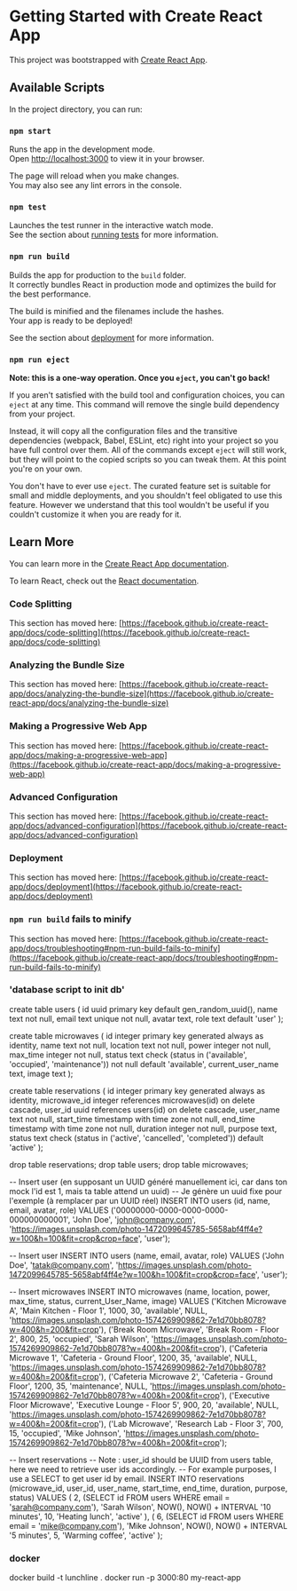# Getting Started with Create React App

This project was bootstrapped with [Create React App](https://github.com/facebook/create-react-app).

## Available Scripts

In the project directory, you can run:

### `npm start`

Runs the app in the development mode.\
Open [http://localhost:3000](http://localhost:3000) to view it in your browser.

The page will reload when you make changes.\
You may also see any lint errors in the console.

### `npm test`

Launches the test runner in the interactive watch mode.\
See the section about [running tests](https://facebook.github.io/create-react-app/docs/running-tests) for more information.

### `npm run build`

Builds the app for production to the `build` folder.\
It correctly bundles React in production mode and optimizes the build for the best performance.

The build is minified and the filenames include the hashes.\
Your app is ready to be deployed!

See the section about [deployment](https://facebook.github.io/create-react-app/docs/deployment) for more information.

### `npm run eject`

**Note: this is a one-way operation. Once you `eject`, you can't go back!**

If you aren't satisfied with the build tool and configuration choices, you can `eject` at any time. This command will remove the single build dependency from your project.

Instead, it will copy all the configuration files and the transitive dependencies (webpack, Babel, ESLint, etc) right into your project so you have full control over them. All of the commands except `eject` will still work, but they will point to the copied scripts so you can tweak them. At this point you're on your own.

You don't have to ever use `eject`. The curated feature set is suitable for small and middle deployments, and you shouldn't feel obligated to use this feature. However we understand that this tool wouldn't be useful if you couldn't customize it when you are ready for it.

## Learn More

You can learn more in the [Create React App documentation](https://facebook.github.io/create-react-app/docs/getting-started).

To learn React, check out the [React documentation](https://reactjs.org/).

### Code Splitting

This section has moved here: [https://facebook.github.io/create-react-app/docs/code-splitting](https://facebook.github.io/create-react-app/docs/code-splitting)

### Analyzing the Bundle Size

This section has moved here: [https://facebook.github.io/create-react-app/docs/analyzing-the-bundle-size](https://facebook.github.io/create-react-app/docs/analyzing-the-bundle-size)

### Making a Progressive Web App

This section has moved here: [https://facebook.github.io/create-react-app/docs/making-a-progressive-web-app](https://facebook.github.io/create-react-app/docs/making-a-progressive-web-app)

### Advanced Configuration

This section has moved here: [https://facebook.github.io/create-react-app/docs/advanced-configuration](https://facebook.github.io/create-react-app/docs/advanced-configuration)

### Deployment

This section has moved here: [https://facebook.github.io/create-react-app/docs/deployment](https://facebook.github.io/create-react-app/docs/deployment)

### `npm run build` fails to minify

This section has moved here: [https://facebook.github.io/create-react-app/docs/troubleshooting#npm-run-build-fails-to-minify](https://facebook.github.io/create-react-app/docs/troubleshooting#npm-run-build-fails-to-minify)

### 'database script to init db'

create table users (
id uuid primary key default gen_random_uuid(),
name text not null,
email text unique not null,
avatar text,
role text default 'user'
);

create table microwaves (
id integer primary key generated always as identity,
name text not null,
location text not null,
power integer not null,
max_time integer not null,
status text check (status in ('available', 'occupied', 'maintenance')) not null default 'available',
current_user_name text,
image text
);

create table reservations (
id integer primary key generated always as identity,
microwave_id integer references microwaves(id) on delete cascade,
user_id uuid references users(id) on delete cascade,
user_name text not null,
start_time timestamp with time zone not null,
end_time timestamp with time zone not null,
duration integer not null,
purpose text,
status text check (status in ('active', 'cancelled', 'completed')) default 'active'
);

drop table reservations;
drop table users;
drop table microwaves;



-- Insert user (en supposant un UUID généré manuellement ici, car dans ton mock l'id est 1, mais ta table attend un uuid)
-- Je génère un uuid fixe pour l'exemple (à remplacer par un UUID réel)
INSERT INTO users (id, name, email, avatar, role) VALUES
('00000000-0000-0000-0000-000000000001', 'John Doe', 'john@company.com', 'https://images.unsplash.com/photo-1472099645785-5658abf4ff4e?w=100&h=100&fit=crop&crop=face', 'user');


-- Insert user
INSERT INTO users (name, email, avatar, role) VALUES
('John Doe', 'tatak@company.com', 'https://images.unsplash.com/photo-1472099645785-5658abf4ff4e?w=100&h=100&fit=crop&crop=face', 'user');

-- Insert microwaves
INSERT INTO microwaves (name, location, power, max_time, status, current_User_Name, image) VALUES
('Kitchen Microwave A', 'Main Kitchen - Floor 1', 1000, 30, 'available', NULL, 'https://images.unsplash.com/photo-1574269909862-7e1d70bb8078?w=400&h=200&fit=crop'),
('Break Room Microwave', 'Break Room - Floor 2', 800, 25, 'occupied', 'Sarah Wilson', 'https://images.unsplash.com/photo-1574269909862-7e1d70bb8078?w=400&h=200&fit=crop'),
('Cafeteria Microwave 1', 'Cafeteria - Ground Floor', 1200, 35, 'available', NULL, 'https://images.unsplash.com/photo-1574269909862-7e1d70bb8078?w=400&h=200&fit=crop'),
('Cafeteria Microwave 2', 'Cafeteria - Ground Floor', 1200, 35, 'maintenance', NULL, 'https://images.unsplash.com/photo-1574269909862-7e1d70bb8078?w=400&h=200&fit=crop'),
('Executive Floor Microwave', 'Executive Lounge - Floor 5', 900, 20, 'available', NULL, 'https://images.unsplash.com/photo-1574269909862-7e1d70bb8078?w=400&h=200&fit=crop'),
('Lab Microwave', 'Research Lab - Floor 3', 700, 15, 'occupied', 'Mike Johnson', 'https://images.unsplash.com/photo-1574269909862-7e1d70bb8078?w=400&h=200&fit=crop');

-- Insert reservations
-- Note : user_id should be UUID from users table, here we need to retrieve user ids accordingly.
-- For example purposes, I use a SELECT to get user id by email.
INSERT INTO reservations (microwave_id, user_id, user_name, start_time, end_time, duration, purpose, status) VALUES
(
2,
(SELECT id FROM users WHERE email = 'sarah@company.com'),
'Sarah Wilson',
NOW(),
NOW() + INTERVAL '10 minutes',
10,
'Heating lunch',
'active'
),
(
6,
(SELECT id FROM users WHERE email = 'mike@company.com'),
'Mike Johnson',
NOW(),
NOW() + INTERVAL '5 minutes',
5,
'Warming coffee',
'active'
);

### docker 

docker build -t lunchline .
docker run -p 3000:80 my-react-app
